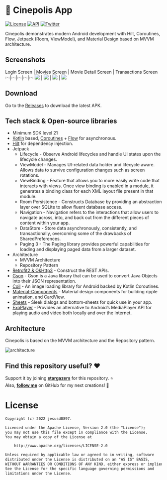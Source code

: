 🎥 Cinepolis App
============

[![License](https://img.shields.io/badge/License-Apache%202.0-blue.svg)](https://opensource.org/licenses/Apache-2.0)
<a href="https://android-arsenal.com/api?level=21"><img alt="API" src="https://img.shields.io/badge/API-21%2B-brightgreen.svg?style=flat"/></a>
[![Twitter](https://img.shields.io/badge/Twitter-@jdsdhp-9C27B0.svg)](https://twitter.com/jdsdhp)

Cinepolis demonstrates modern Android development with Hilt, Coroutines, Flow, Jetpack (Room, ViewModel), and Material Design based on MVVM architecture.

## Screenshots

Login Screen | Movies Screen | Movie Detail Screen | Transactions Screen
:-:|:-:|:-:|:-:|:-:
![](art/art-01.jpg) | ![](art/art-02.jpg) | ![](art/art-03.jpg) | ![](art/art-04.jpg)

## Download
Go to the [Releases](https://github.com/jdsdhp/cinepolis-apk/releases) to download the latest APK.

## Tech stack & Open-source libraries
- Minimum SDK level 21
- [Kotlin](https://kotlinlang.org/) based, [Coroutines](https://github.com/Kotlin/kotlinx.coroutines) + [Flow](https://kotlin.github.io/kotlinx.coroutines/kotlinx-coroutines-core/kotlinx.coroutines.flow/) for asynchronous.
- [Hilt](https://dagger.dev/hilt/) for dependency injection.
- Jetpack
    - Lifecycle - Observe Android lifecycles and handle UI states upon the lifecycle changes.
    - ViewModel - Manages UI-related data holder and lifecycle aware. Allows data to survive configuration changes such as screen rotations.
    - ViewBinding -  Feature that allows you to more easily write code that interacts with views. Once view binding is enabled in a module, it generates a binding class for each XML layout file present in that module.
    - Room Persistence - Constructs Database by providing an abstraction layer over SQLite to allow fluent database access.
    - Navigation - Navigation refers to the interactions that allow users to navigate across, into, and back out from the different pieces of content within your app.
    - DataStore - Store data asynchronously, consistently, and transactionally, overcoming some of the drawbacks of SharedPreferences.
    - Paging 3 - The Paging library provides powerful capabilities for loading and displaying paged data from a larger dataset.
- Architecture
    - MVVM Architecture
    - Repository Pattern
- [Retrofit2 & OkHttp3](https://github.com/square/retrofit) - Construct the REST APIs.
- [Gson](https://github.com/google/gson/) - Gson is a Java library that can be used to convert Java Objects into their JSON representation.
- [Coil](https://github.com/coil-kt/coil) - An image loading library for Android backed by Kotlin Coroutines.
- [Material-Components](https://github.com/material-components/material-components-android) - Material design components for building ripple animation, and CardView.
- [Sheets](https://github.com/maxkeppeler/sheets) - Sleek dialogs and bottom-sheets for quick use in your app.
- [ExoPlayer](https://github.com/google/ExoPlayer) - Provides an alternative to Android’s MediaPlayer API for playing audio and video both locally and over the Internet.

## Architecture
Cinepolis is based on the MVVM architecture and the Repository pattern.

![architecture](https://user-images.githubusercontent.com/24237865/77502018-f7d36000-6e9c-11ea-92b0-1097240c8689.png)

## Find this repository useful? :heart:
Support it by joining __[stargazers](https://github.com/jdsdhp/cinepolis-apk/stargazers)__ for this repository. :star: <br>
Also, __[follow me](https://github.com/jdsdhp)__ on GitHub for my next creations! 🤩

# License
```xml
Copyright (c) 2022 jesusd0897.

Licensed under the Apache License, Version 2.0 (the "License");
you may not use this file except in compliance with the License.
You may obtain a copy of the License at

    http://www.apache.org/licenses/LICENSE-2.0

Unless required by applicable law or agreed to in writing, software
distributed under the License is distributed on an "AS IS" BASIS,
WITHOUT WARRANTIES OR CONDITIONS OF ANY KIND, either express or implied.
See the License for the specific language governing permissions and
limitations under the License.
```